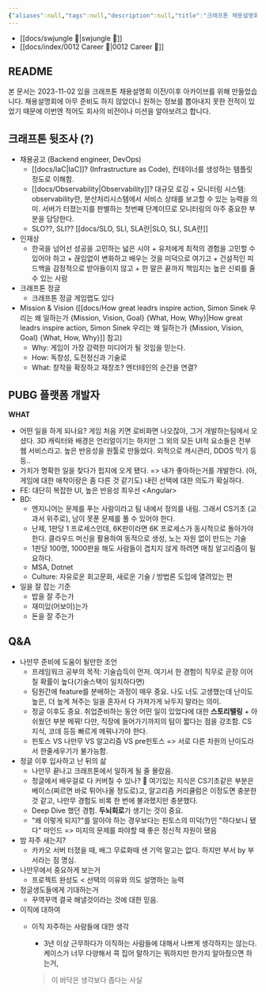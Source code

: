 ```yaml
---
{"aliases":null,"tags":null,"description":null,"title":"크래프톤 채용설명회 {swjungle}","created":"2023-11-01T14:32:20","updated":"2023-11-02T20:45:04","dg-publish":true,"permalink":"/docs/크래프톤 채용설명회 {swjungle}/","dgPassFrontmatter":true}
---
```


- [[docs/swjungle 🤖\|swjungle 🤖]]
- [[docs/index/0012 Career 💼\|0012 Career 💼]]

## README

본 문서는 2023-11-02 있을 크래프톤 채용설명회 이전/이후 아카이브를 위해 만들었습니다. 채용설명회에 아무 준비도 하지 않았더니 원하는 정보를 뽑아내지 못한 전적이 있었기 때문에 이번엔 적어도 회사의 비전이나 미션을 알아보려고 합니다.

## 크래프톤 뒷조사 (?)

- 채용공고 (Backend engineer, DevOps)
	- [[docs/IaC\|IaC]]? (Infrastructure as Code), 컨테이너를 생성하는 템플릿 정도로 이해함.
	- [[docs/Observability\|Observability]]? 대규모 로깅 + 모니터링 시스템: observability란, 분산처리시스템에서 서비스 상태를 보고할 수 있는 능력을 의미. 서버가 터졌는지를 판별하는 첫번째 단계이므로 모니터링의 아주 중요한 부분을 담당한다.
	- SLO??, SLI??  [[docs/SLO, SLI, SLA란\|SLO, SLI, SLA란]]
- 인재상
	- 한국을 넘어선 성공을 고민하는 넓은 시야 + 유저에게 최적의 경험을 고민할 수 있어야 하고 + 끊임없이 변화하고 배우는 것을 미덕으로 여기고 + 건설적인 피드백을 감정적으로 받아들이지 않고 + 한 말은 끝까지 책임지는 높은 신뢰를 줄 수 있는 사람
- 크래프톤 정글
	- 크래프톤 정글 게임랩도 있다
- Mission & Vision ([[docs/How great leadrs inspire action, Simon Sinek 우리는 왜 일하는가 {Mission, Vision, Goal} {What, How, Why}\|How great leadrs inspire action, Simon Sinek 우리는 왜 일하는가 {Mission, Vision, Goal} {What, How, Why}]] 참고)
	- Why: 게임이 가장 강력한 미디어가 될 것임을 믿는다.
	- How: 독창성, 도전정신과 기술로
	- What: 창작을 확장하고 재창조? 엔터테인의 순간을 연결?

## PUBG 플랫폼 개발자

**WHAT**

- 어떤 일을 하게 되나요? 게임 처음 키면 로비화면 나오잖아, 그거 개발하는팀에서 오셨다. 3D 캐릭터와 배경은 언리얼이기는 하지만 그 외의 모든 UI적 요소들은 전부 웹 서비스라고. 높은 반응성을 원툴로 만들었다. 외적으로 캐시관리, DDOS 막기 등등..
- 가치가 명확한 일을 찾다가 펍지에 오게 됐다. => 내가 좋아하는거를 개발한다. (아, 게임에 대한 애착이랑은 좀 다른 것 같기도) 내린 선택에 대한 의도가 확실하다.
- FE: 대단히 복잡한 UI, 높은 반응성 최우선 \<Angular\>
- BD:
	- 엔지니어는 문제를 푸는 사람이라고 팀 내에서 정의를 내림. 그래서 CS기초 (교과서 위주로), 남이 못푼 문제를 풀 수 있어야 한다.
	- 난제, 1판당 1 프로세스인데, 6K판이라면 6K 프로세스가 동시적으로 돌아가야 한다. 클라우드 머신을 활용하여 동적으로 생성, 노는 자원 없이 만드는 기술
	- 1판당 100명, 1000판을 해도 사람들이 겹치지 않게 하려면 매칭 알고리즘이 필요하다.
	- MSA, Dotnet
	- Culture: 자유로운 회고문화, 새로운 기술 / 방법론 도입에 열려있는 편
- 일을 잘 잡는 기준
	- 밥을 잘 주는가
	- 재미있(어보이)는가
	- 돈을 잘 주는가

## Q&A

- 나만무 준비에 도움이 될만한 조언
	- 프레임워크 공부의 목적: 기술습득이 먼저. 여기서 한 경험이 직무로 곧장 이어질 확률이 높다(기술스택이 일치하다면)
	- 팀원간에 feature를 분배하는 과정이 매우 중요. 나도 너도 고생했는데 난이도 높은, 더 높게 쳐주는 일을 혼자서 다 가져가게 놔두지 말라는 의미.
	- 정글 이후도 중요. 취업준비하는 동안 어떤 일이 있었다에 대한 **스토리텔링** + 아쉬웠던 부분 메꿔! 다만, 직장에 들어가기까지의 텀이 짧다는 점을 강조함. CS지식, 코데 등등 빠르게 메꿔나가야 한다.
	- 핀토스 VS 나만무 VS 알고리즘 VS pre핀토스 => 서로 다른 차원의 난이도라서 한줄세우기가 불가능함.
- 정글 이후 입사하고 난 뒤의 삶
	- 나만무 끝나고 크래프톤에서 일하게 될 줄 몰랐음.
	- 정글에서 배우걸로 다 커버칠 수 있나? 🙅 여기있는 지식은 CS기초같은 부분은 베이스(찌르면 바로 튀어나올 정도로)고, 알고리즘 커리큘럼은 이정도면 충분한 것 같고, 나만무 경험도 비록 한 번에 불과했지만 충분했다.
	- Deep Dive 했던 경험. **두뇌회로**가 생기는 것이 중요.
	- "왜 이렇게 되지?"를 알아야 하는 경우보다는 핀토스의 미덕(?)인 "하다보니 됐다" 마인드 => 미지의 문제를 파야할 때 좋은 정신적 자원이 됐음
- 밤 자주 새는지?
	- 카카오 서버 터졌을 때, 배그 무료화때 샌 기억 말고는 없다. 하지만 부서 by 부서라는 점 명심.
- 나만무에서 중요하게 보는거
	- 프로젝트 완성도 < 선택의 이유와 의도 설명하는 능력
- 정글생도들에게 기대하는거
	- 꾸역꾸역 결국 해낼것이라는 것에 대한 믿음.
- 이직에 대하여
	- 이직 자주하는 사람들에 대한 생각
		- 3년 이상 근무하다가 이직하는 사람들에 대해서 나쁘게 생각하지는 않는다. 케이스가 너무 다양해서 콕 집어 말하기는 뭐하지만 한가지 알아줬으면 하는거,

		> 이 바닥은 생각보다 좁다는 사실

